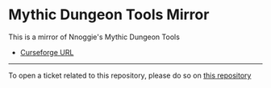 # Mythic Dungeon Tools Mirror

This is a mirror of Nnoggie's Mythic Dungeon Tools

- [Curseforge URL](https://www.curseforge.com/wow/addons/mythic-dungeon-tools)

----

To open a ticket related to this repository, please do so on [this repository](https://github.com/curseforge-mirror/.github)